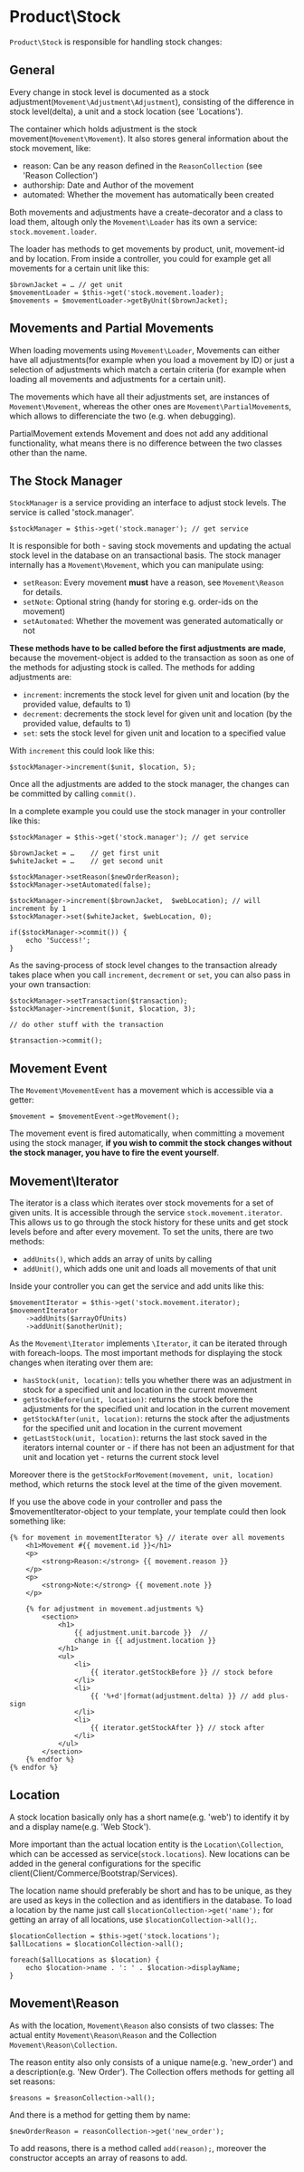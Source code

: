 # Product\Stock
`Product\Stock` is responsible for handling stock changes:

## General
Every change in stock level is documented as a stock adjustment(`Movement\Adjustment\Adjustment`), consisting of the difference in stock level(delta), a unit and a stock location (see 'Locations').

The container which holds adjustment is the stock movement(`Movement\Movement`). It also stores general information about the stock movement, like:

* reason: Can be any reason defined in the `ReasonCollection` (see 'Reason Collection')
* authorship: Date and Author of the movement
* automated: Whether the movement has automatically been created

Both movements and adjustments have a create-decorator and a class to load them, altough only the `Movement\Loader` has its own a service: `stock.movement.loader`.

The loader has methods to get movements by product, unit, movement-id and by location.
From inside a controller, you could for example get all movements for a certain unit like this:

	$brownJacket = … // get unit
	$movementLoader = $this->get('stock.movement.loader);
	$movements = $movementLoader->getByUnit($brownJacket);

## Movements and Partial Movements
When loading movements using `Movement\Loader`, Movements can either have all adjustments(for example when you load a movement by ID) or just a selection of adjustments which match a certain criteria (for example when loading all movements and adjustments for a certain unit).

The movements which have all their adjustments set, are instances of `Movement\Movement`, whereas the other ones are `Movement\PartialMovement`s, which allows to differenciate the two (e.g. when debugging).

PartialMovement extends Movement and does not add any additional functionality, what means there is no difference between the two classes other than the name.


## The Stock Manager
`StockManager` is a service providing an interface to adjust stock levels. The service is called 'stock.manager'.

	$stockManager = $this->get('stock.manager'); // get service
	
It is responsible for both - saving stock movements and updating the actual stock level in the database on an transactional basis.
The stock manager internally has a `Movement\Movement`, which you can manipulate using:

* `setReason`: Every movement **must** have a reason, see `Movement\Reason` for details.
* `setNote`: Optional string (handy for storing e.g. order-ids on the movement)
* `setAutomated`: Whether the movement was generated automatically or not

**These methods have to be called before the first adjustments are made**, because the movement-object is added to the transaction as soon as one of the methods for adjusting stock is called. The methods for adding adjustments are:

* `increment`: increments the stock level for given unit and location (by the provided value, defaults to 1)
* `decrement`: decrements the stock level for given unit and location (by the provided value, defaults to 1)
* `set`: sets the stock level for given unit and location to a specified value

With `increment` this could look like this:

	$stockManager->increment($unit, $location, 5);


Once all the adjustments are added to the stock manager, the changes can be committed by calling `commit()`.

In a complete example you could use the stock manager in your controller like this:

	$stockManager = $this->get('stock.manager'); // get service
	
	$brownJacket = … 	// get first unit
	$whiteJacket = … 	// get second unit
		
	$stockManager->setReason($newOrderReason);
	$stockManager->setAutomated(false);

	$stockManager->increment($brownJacket,	$webLocation); // will increment by 1
	$stockManager->set($whiteJacket, $webLocation, 0);
	
	if($stockManager->commit()) {
		echo 'Success!';
	}
	
As the saving-process of stock level changes to the transaction already takes place when you call `increment`, `decrement` or `set`, you can also pass in your own transaction:

	$stockManager->setTransaction($transaction);
	$stockManager->increment($unit, $location, 3);
	
	// do other stuff with the transaction
	
	$transaction->commit();
	

## Movement Event
The `Movement\MovementEvent` has a movement which is accessible via a getter:

	$movement = $movementEvent->getMovement();

The movement event is fired automatically, when committing a movement using the stock manager, **if you wish to commit the stock changes without the stock manager, you have to fire the event yourself**.

## Movement\Iterator
The iterator is a class which iterates over stock movements for a set of given units. It is accessible through the service `stock.movement.iterator`.
This allows us to go through the stock history for these units and get stock levels before and after every movement.
To set the units, there are two methods:

* `addUnits()`, which adds an array of units by calling
* `addUnit()`, which adds one unit and loads all movements of that unit

Inside your controller you can get the service and add units like this:

	$movementIterator = $this->get('stock.movement.iterator);
	$movementIterator
		->addUnits($arrayOfUnits)
		->addUnit($anotherUnit);


As the `Movement\Iterator` implements `\Iterator`, it can be iterated through with foreach-loops.
The most important methods for displaying the stock changes when iterating over them are:

* `hasStock(unit, location)`: tells you whether there was an adjustment in stock for a specified unit and location in the current movement
* `getStockBefore(unit, location)`: returns the stock before the adjustments for the specified unit and location in the current movement
* `getStockAfter(unit, location)`: returns the stock after the adjustments for the specified unit and location in the current movement
* `getLastStock(unit, location)`: returns the last stock saved in the iterators internal counter or - if there has not been an adjustment for that unit and location yet - returns the current stock level

Moreover there is the `getStockForMovement(movement, unit, location)` method, which returns the stock level at the time of the given movement.
		
If you use the above code in your controller and pass the $movementIterator-object to your template, your template could then look something like:

	{% for movement in movementIterator %} // iterate over all movements
		<h1>Movement #{{ movement.id }}</h1>
		<p>
			<strong>Reason:</strong> {{ movement.reason }}
		</p>
		<p>
			<strong>Note:</strong> {{ movement.note }}
		</p>
		
		{% for adjustment in movement.adjustments %}
			<section>
				<h1>
					{{ adjustment.unit.barcode }}  // 
					change in {{ adjustment.location }}
				</h1>
				<ul>
					<li>
						{{ iterator.getStockBefore }} // stock before
					</li>
					<li>
						{{ '%+d'|format(adjustment.delta) }} // add plus-sign
					</li>
					<li>
						{{ iterator.getStockAfter }} // stock after
					</li>
				</ul>
			</section>
		{% endfor %}
	{% endfor %}

## Location
A stock location basically only has a short name(e.g. 'web') to identify it by and a display name(e.g. 'Web Stock').

More important than the actual location entity is the `Location\Collection`, which can be accessed as service(`stock.locations`).
New locations can be added in the general configurations for the specific client(Client/Commerce/Bootstrap/Services).

The location name should preferably be short and has to be unique, as they are used as keys in the collection and as identifiers in the database.
To load a location by the name just call `$locationCollection->get('name');` for getting an array of all locations, use `$locationCollection->all();`.

	$locationCollection = $this->get('stock.locations');
	$allLocations = $locationCollection->all();
	
	foreach($allLocations as $location) {
		echo $location->name . ': ' . $location->displayName;
	}

## Movement\Reason
As with the location, `Movement\Reason` also consists of two classes: The actual entity `Movement\Reason\Reason` and the Collection `Movement\Reason\Collection`.

The reason entity also only consists of a unique name(e.g. 'new_order') and a description(e.g. 'New Order').
The Collection offers methods for getting all set reasons:

	$reasons = $reasonCollection->all();

And there is a method for getting them by name:

	$newOrderReason = reasonCollection->get('new_order');
	
To add reasons, there is a method called `add(reason);`, moreover the constructor accepts an array of reasons to add.
